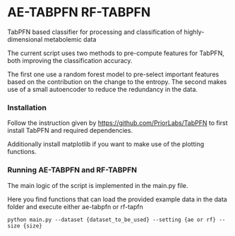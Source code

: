 # AE-TABPFN RF-TABPFN

TabPFN based classifier for processing and classification of highly-dimensional metabolemic data


The current script uses two methods to pre-compute features for TabPFN, both improving the classification accuracy.

The first one use a random forest model to pre-select important features based on the contribution on the change to the entropy. The second makes use of a small autoencoder to reduce the redundancy in the data. 


### Installation

Follow the instruction given by https://github.com/PriorLabs/TabPFN to first install TabPFN and required dependencies.

Additionally install matplotlib if you want to make use of the plotting functions. 


### Running AE-TABPFN and RF-TABPFN

The main logic of the script is implemented in the main.py file. 

Here you find functions that can load the provided example data in the data folder and execute either ae-tabpfn or rf-tapfn

```
python main.py --dataset {dataset_to_be_used} --setting {ae or rf} --size {size}
```


